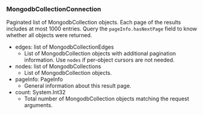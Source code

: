 ### MongodbCollectionConnection
Paginated list of MongodbCollection objects. Each page of the results includes at most 1000 entries. Query the `pageInfo.hasNextPage` field to know whether all objects were returned.

- edges: list of MongodbCollectionEdges
  - List of MongodbCollection objects with additional pagination information. Use `nodes` if per-object cursors are not needed.
- nodes: list of MongodbCollections
  - List of MongodbCollection objects.
- pageInfo: PageInfo
  - General information about this result page.
- count: System.Int32
  - Total number of MongodbCollection objects matching the request arguments.
